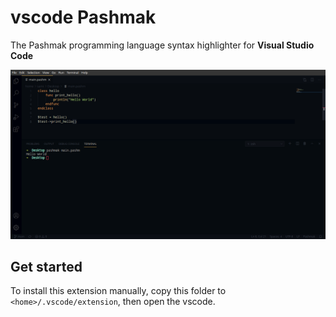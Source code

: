 # vscode Pashmak
The Pashmak programming language syntax highlighter for **Visual Studio Code**

<a href="https://github.com/sami2020pro/vscode-pashmak/tree/main/data/preview.png">
	<img
		src="data/preview.png"
		raw=true
		alt="Pashmak programming language extension for Visual Studio Code preview"
		style="margin-right: 10px;"
	/>
</a>

## Get started
To install this extension manually, copy this folder to `<home>/.vscode/extension`, then open the vscode.
